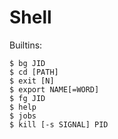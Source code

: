 # Shell

Builtins:
```
$ bg JID
$ cd [PATH]
$ exit [N]
$ export NAME[=WORD]
$ fg JID
$ help
$ jobs
$ kill [-s SIGNAL] PID
```
